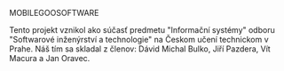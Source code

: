MOBILEGOOSOFTWARE

Tento projekt vznikol ako súčasť predmetu "Informační systémy" odboru "Softwarové inženýrství a technologie" na Českom učení technickom v Prahe. Náš tím sa skladal z členov: Dávid Michal Bulko, Jiří Pazdera, Vít Macura a Jan Oravec. 

